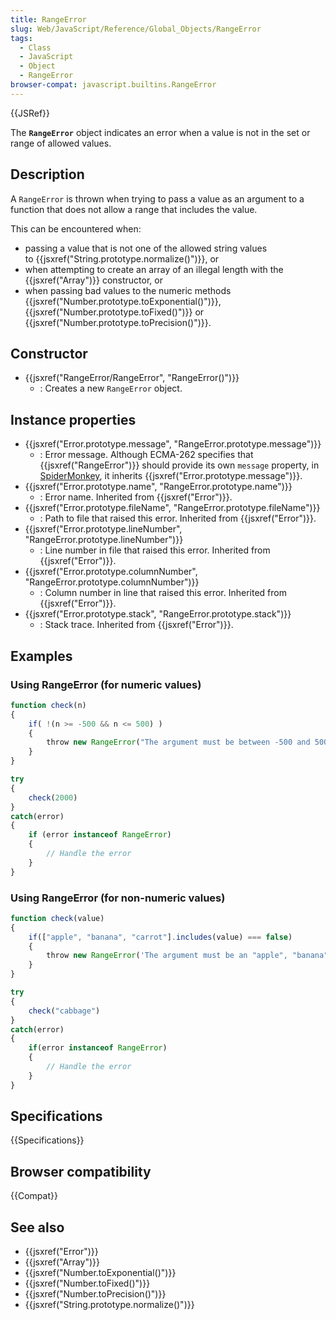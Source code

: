 ```yaml
---
title: RangeError
slug: Web/JavaScript/Reference/Global_Objects/RangeError
tags:
  - Class
  - JavaScript
  - Object
  - RangeError
browser-compat: javascript.builtins.RangeError
---
```

{{JSRef}}

The **`RangeError`** object indicates an error when a value is not in the set or
range of allowed values.

## Description

A `RangeError` is thrown when trying to pass a value as an argument to a
function that does not allow a range that includes the value.

This can be encountered when:

*   passing a value that is not one of the allowed string values
    to {{jsxref("String.prototype.normalize()")}}, or
*   when attempting to create an array of an illegal length with the
    {{jsxref("Array")}} constructor, or
*   when passing bad values to the numeric methods
    {{jsxref("Number.prototype.toExponential()")}},
    {{jsxref("Number.prototype.toFixed()")}} or
    {{jsxref("Number.prototype.toPrecision()")}}.

## Constructor

*   {{jsxref("RangeError/RangeError", "RangeError()")}}
    *   : Creates a new `RangeError` object.

## Instance properties

*   {{jsxref("Error.prototype.message", "RangeError.prototype.message")}}
    *   : Error message. Although ECMA-262 specifies that
        {{jsxref("RangeError")}} should provide its own `message` property,
        in [SpiderMonkey](/en-US/docs/Mozilla/Projects/SpiderMonkey), it inherits
        {{jsxref("Error.prototype.message")}}.
*   {{jsxref("Error.prototype.name", "RangeError.prototype.name")}}
    *   : Error name. Inherited from {{jsxref("Error")}}.
*   {{jsxref("Error.prototype.fileName", "RangeError.prototype.fileName")}}
    *   : Path to file that raised this error. Inherited from
        {{jsxref("Error")}}.
*   {{jsxref("Error.prototype.lineNumber", "RangeError.prototype.lineNumber")}}
    *   : Line number in file that raised this error. Inherited from
        {{jsxref("Error")}}.
*   {{jsxref("Error.prototype.columnNumber", "RangeError.prototype.columnNumber")}}
    *   : Column number in line that raised this error. Inherited from
        {{jsxref("Error")}}.
*   {{jsxref("Error.prototype.stack", "RangeError.prototype.stack")}}
    *   : Stack trace. Inherited from {{jsxref("Error")}}.

## Examples

### Using RangeError (for numeric values)

```js
function check(n)
{
    if( !(n >= -500 && n <= 500) )
    {
        throw new RangeError("The argument must be between -500 and 500.")
    }
}

try
{
    check(2000)
}
catch(error)
{
    if (error instanceof RangeError)
    {
        // Handle the error
    }
}
```

### Using RangeError (for non-numeric values)

```js
function check(value)
{
    if(["apple", "banana", "carrot"].includes(value) === false)
    {
        throw new RangeError('The argument must be an "apple", "banana", or "carrot".')
    }
}

try
{
    check("cabbage")
}
catch(error)
{
    if(error instanceof RangeError)
    {
        // Handle the error
    }
}
```

## Specifications

{{Specifications}}

## Browser compatibility

{{Compat}}

## See also

*   {{jsxref("Error")}}
*   {{jsxref("Array")}}
*   {{jsxref("Number.toExponential()")}}
*   {{jsxref("Number.toFixed()")}}
*   {{jsxref("Number.toPrecision()")}}
*   {{jsxref("String.prototype.normalize()")}}
